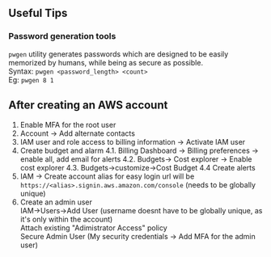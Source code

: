 ## Useful Tips

### Password generation tools
```pwgen``` utility generates passwords which are designed to be easily memorized by humans, while being as secure as possible.\
Syntax: ```pwgen <password_length> <count>``` \
Eg: ```pwgen 8 1```


## After creating an AWS account
1. Enable MFA for the root user
2. Account -> Add alternate contacts 
3. IAM user and role access to billing information -> Activate IAM user
4. Create budget and alarm
  4.1.  Billing Dashboard -> Billing preferences -> enable all, add email for alerts
  4.2.  Budgets-> Cost explorer -> Enable cost explorer
  4.3.  Budgets->customize->Cost Budget
  4.4   Create alerts
5. IAM -> Create account alias for easy login url will be ```https://<alias>.signin.aws.amazon.com/console``` (needs to be globally unique)
6. Create an admin user\
    IAM->Users->Add User (username doesnt have to be globally unique, as it's only within the account)\
    Attach existing  "Adimistrator Access" policy\
    Secure Admin User (My security credentials -> Add MFA for the admin user)
 
